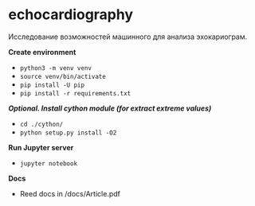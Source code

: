 # echocardiography

Исследование возможностей машинного для анализа эхокариограм.


**Create environment**

- `python3 -m venv venv`
- `source venv/bin/activate`
- `pip install -U pip`
- `pip install -r requirements.txt `

**_Optional. Install cython module (for extract extreme values)_**

- `cd ./cython/`
- `python setup.py install -O2`

**Run Jupyter server**

- `jupyter notebook`

**Docs**

- Reed docs in /docs/Article.pdf 
